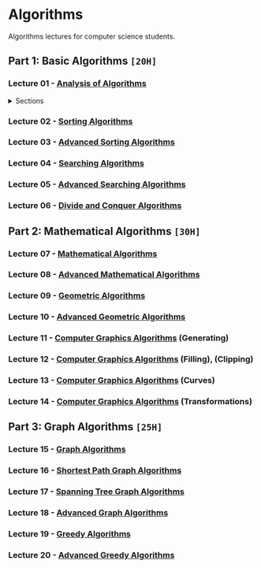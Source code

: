 # Algorithms
Algorithms lectures for computer science students.

## Part 1: Basic Algorithms `[20H]`

### Lecture 01 - [Analysis of Algorithms](https://github.com/cs-MohamedAyman/Algorithms/tree/master/Lecture%2001%20-%20Analysis%20of%20Algorithms)
<details>
	<summary>Sections</summary>
- Analysis Methods for Complexity<br>
- Substitution Method<br>
- Recurrence Tree Method<br>
- Master Method<br>
</details>

### Lecture 02 - [Sorting Algorithms](https://github.com/cs-MohamedAyman/Algorithms/tree/master/Lecture%2002%20-%20Sorting%20Algorithms)
### Lecture 03 - [Advanced Sorting Algorithms](https://github.com/cs-MohamedAyman/Algorithms/tree/master/Lecture%2003%20-%20Advanced%20Sorting%20Algorithms)
### Lecture 04 - [Searching Algorithms](https://github.com/cs-MohamedAyman/Algorithms/tree/master/Lecture%2004%20-%20Searching%20Algorithms)
### Lecture 05 - [Advanced Searching Algorithms](https://github.com/cs-MohamedAyman/Algorithms/tree/master/Lecture%2005%20-%20Advanced%20Searching%20Algorithms)
### Lecture 06 - [Divide and Conquer Algorithms](https://github.com/cs-MohamedAyman/Algorithms/tree/master/Lecture%2006%20-%20Divide%20and%20Conquer%20Algorithms)

## Part 2: Mathematical Algorithms `[30H]`

### Lecture 07 - [Mathematical Algorithms](https://github.com/cs-MohamedAyman/Algorithms/tree/master/Lecture%2007%20-%20Mathematical%20Algorithms)
### Lecture 08 - [Advanced Mathematical Algorithms](https://github.com/cs-MohamedAyman/Algorithms/tree/master/Lecture%2008%20-%20Advanced%20Mathematical%20Algorithms)
### Lecture 09 - [Geometric Algorithms](https://github.com/cs-MohamedAyman/Algorithms/tree/master/Lecture%2009%20-%20Geometric%20Algorithms)
### Lecture 10 - [Advanced Geometric Algorithms](https://github.com/cs-MohamedAyman/Algorithms/tree/master/Lecture%2010%20-%20Advanced%20Geometric%20Algorithms)
### Lecture 11 - [Computer Graphics Algorithms](https://github.com/cs-MohamedAyman/Algorithms/tree/master/Lecture%2011%20-%20Computer%20Graphics%20Algorithms) (Generating)
### Lecture 12 - [Computer Graphics Algorithms](https://github.com/cs-MohamedAyman/Algorithms/tree/master/Lecture%2012%20-%20Computer%20Graphics%20Algorithms) (Filling), (Clipping)
### Lecture 13 - [Computer Graphics Algorithms](https://github.com/cs-MohamedAyman/Algorithms/tree/master/Lecture%2013%20-%20Computer%20Graphics%20Algorithms) (Curves)
### Lecture 14 - [Computer Graphics Algorithms](https://github.com/cs-MohamedAyman/Algorithms/tree/master/Lecture%2014%20-%20Computer%20Graphics%20Algorithms) (Transformations)

## Part 3: Graph Algorithms `[25H]`

### Lecture 15 - [Graph Algorithms](https://github.com/cs-MohamedAyman/Algorithms/tree/master/Lecture%2015%20-%20Graph%20Algorithms)
### Lecture 16 - [Shortest Path Graph Algorithms](https://github.com/cs-MohamedAyman/Algorithms/tree/master/Lecture%2016%20-%20Spanning%20Tree%20Graph%20Algorithms)
### Lecture 17 - [Spanning Tree Graph Algorithms](https://github.com/cs-MohamedAyman/Algorithms/tree/master/Lecture%2017%20-%20Shortest%20Path%20Graph%20Algorithms)
### Lecture 18 - [Advanced Graph Algorithms](https://github.com/cs-MohamedAyman/Algorithms/tree/master/Lecture%2018%20-%20Advanced%20Graph%20Algorithms)
### Lecture 19 - [Greedy Algorithms](https://github.com/cs-MohamedAyman/Algorithms/tree/master/Lecture%2019%20-%20Greedy%20Algorithms)
### Lecture 20 - [Advanced Greedy Algorithms](https://github.com/cs-MohamedAyman/Algorithms/tree/master/Lecture%2020%20-%20Advanced%20Greedy%20Algorithms)
